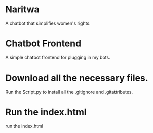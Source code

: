 # Naritwa
A chatbot that simplifies women's rights.

# Chatbot Frontend
A simple chatbot frontend for plugging in my bots.

# Download all the necessary files.
Run the Script.py to install all the .gitignore and .gitattributes.

# Run the index.html
run the index.html
